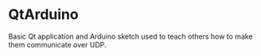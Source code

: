 QtArduino
=========

Basic Qt application and Arduino sketch used to teach others how to make them communicate over UDP.